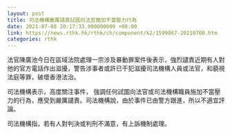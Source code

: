 ```yaml
---
layout: post
title: 司法機構嚴厲譴責試圖向法官施加不當壓力行為
date: 2021-07-08 20:17:33.000000000 +08:00
link: https://news.rthk.hk/rthk/ch/component/k2/1599867-20210708.htm
categories: rthk
---
```


法官陳廣池今日在區域法院處理一宗涉及暴動罪案件後表示，強烈譴責近期有人對他的官方電話作出滋擾，警告涉事者或許已干犯滋擾司法機構人員或法官，和藐視法庭等罪，破壞香港法治。

司法機構表示，高度關注事件， 強調任何試圖向法官或司法機構職員施加不當壓力的行為，應受到嚴厲譴責。司法機構說，由於事件已由警方跟進，所以不適宜評論。

司法機構指，若有人對判決或判刑不滿意，有上訴機制處理。
